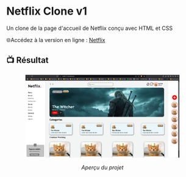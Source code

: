 # Netflix Clone v1
Un clone de la page d'accueil de Netflix conçu avec HTML et CSS

🌐Accédez à la version en ligne : [Netflix](https://netflix-v1-teal.vercel.app/)

## 📺 Résultat
<div align="center">
  <img src="assets/output.png" alt="Aperçu du projet" width="80%">
  <p><em> Aperçu du projet</em></p>
</div>
